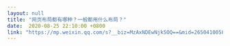 ```yaml
---
layout: null
title: "网页布局都有哪种？一般都用什么布局？"
date:  2020-08-25 22:10:00 +0800
link: "https://mp.weixin.qq.com/s?__biz=MzAxNDEwNjk5OQ==&mid=2650410058&idx=1&sn=90a2ded8f11494fdb419120f992b3d81&chksm=8396c452b4e14d448f339838b50b61cad2e197e231afd65294535f6c2169a0445888e776cd65"
---
```


